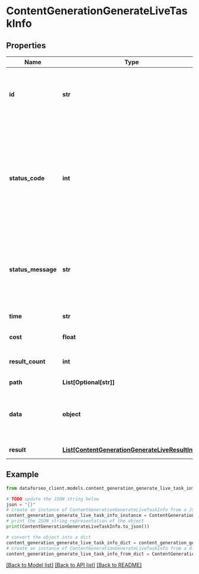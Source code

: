 # ContentGenerationGenerateLiveTaskInfo


## Properties

Name | Type | Description | Notes
------------ | ------------- | ------------- | -------------
**id** | **str** | task identifier unique task identifier in our system in the UUID format | [optional] 
**status_code** | **int** | status code of the task generated by DataForSEO, can be within the following range: 10000-60000 you can find the full list of the response codes here | [optional] 
**status_message** | **str** | informational message of the task you can find the full list of general informational messages here | [optional] 
**time** | **str** | execution time, seconds | [optional] 
**cost** | **float** | total tasks cost, USD | [optional] 
**result_count** | **int** | number of elements in the result array | [optional] 
**path** | **List[Optional[str]]** | URL path | [optional] 
**data** | **object** | contains the same parameters that you specified in the POST request | [optional] 
**result** | [**List[ContentGenerationGenerateLiveResultInfo]**](ContentGenerationGenerateLiveResultInfo.md) | array of results | [optional] 

## Example

```python
from dataforseo_client.models.content_generation_generate_live_task_info import ContentGenerationGenerateLiveTaskInfo

# TODO update the JSON string below
json = "{}"
# create an instance of ContentGenerationGenerateLiveTaskInfo from a JSON string
content_generation_generate_live_task_info_instance = ContentGenerationGenerateLiveTaskInfo.from_json(json)
# print the JSON string representation of the object
print(ContentGenerationGenerateLiveTaskInfo.to_json())

# convert the object into a dict
content_generation_generate_live_task_info_dict = content_generation_generate_live_task_info_instance.to_dict()
# create an instance of ContentGenerationGenerateLiveTaskInfo from a dict
content_generation_generate_live_task_info_from_dict = ContentGenerationGenerateLiveTaskInfo.from_dict(content_generation_generate_live_task_info_dict)
```
[[Back to Model list]](../README.md#documentation-for-models) [[Back to API list]](../README.md#documentation-for-api-endpoints) [[Back to README]](../README.md)


